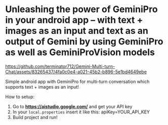 # Unleashing the power of GeminiPro in your android app – with text + images as an input and text as an output of Gemini by using GeminiPro as well as GeminiProVision models

https://github.com/terminator712/Gemini-Multi-turn-Chat/assets/83265437/4fa0c0e4-a021-45b2-b896-5e1bd4649ebe




Simple android app with GeminiPro for multi-turn conversation which supports text + images as an input! 

How to setup: 
1. Go to **https://aistudio.google.com/** and get your API key
2. In your `local.properties` insert it like this: apiKey=YOUR_API_KEY
3. Build project and run!
    

